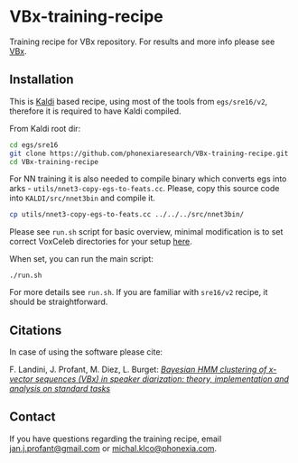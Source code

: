 # VBx-training-recipe
Training recipe for VBx repository. For results and more info please see [VBx](https://github.com/BUTSpeechFIT/VBx).

## Installation
This is [Kaldi](https://github.com/kaldi-asr/kaldi) based recipe, using most of the tools from `egs/sre16/v2`, therefore it is required to have Kaldi compiled.

From Kaldi root dir:
```bash
cd egs/sre16
git clone https://github.com/phonexiaresearch/VBx-training-recipe.git
cd VBx-training-recipe
```

For NN training it is also needed to compile binary which converts egs into arks - `utils/nnet3-copy-egs-to-feats.cc`. Please, copy this source code into `KALDI/src/nnet3bin` and compile it.
```bash
cp utils/nnet3-copy-egs-to-feats.cc ../../../src/nnet3bin/
```

Please see `run.sh` script for basic overview, minimal modification is to set correct VoxCeleb directories for your setup [here](https://github.com/phonexiaresearch/VBx-training-recipe/blob/b699b5f1969e08faa7c0869d506b324613ef5c20/run.sh#L28). 

When set, you can run the main script:
```
./run.sh
```


For more details see `run.sh`. If you are familiar with `sre16/v2` recipe, it should be straightforward.

## Citations
In case of using the software please cite:

F. Landini, J. Profant, M. Diez, L. Burget: [*Bayesian HMM clustering of x-vector sequences (VBx) in speaker diarization: theory, implementation and analysis on standard tasks*](https://arxiv.org/abs/2012.14952)

## Contact
If you have questions regarding the training recipe, email jan.j.profant@gmail.com or michal.klco@phonexia.com.
